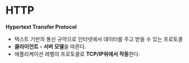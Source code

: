 # HTTP

**Hypertext Transfer Protocol**

- 텍스트 기반의 통신 규약으로 인터넷에서 데이터를 주고 받을 수 있는 프로토콜
- **클라이언트 - 서버 모델**을 따른다.
- 애플리케이션 레벨의 프로토콜로 **TCP/IP위에서 작동**한다.